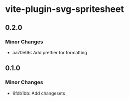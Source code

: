 # vite-plugin-svg-spritesheet

## 0.2.0

### Minor Changes

- aa70e06: Add prettier for formatting

## 0.1.0

### Minor Changes

- 6fdb1bb: Add changesets
